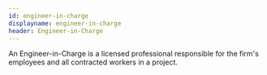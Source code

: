 ```yaml
---
id: engineer-in-charge
displayname: engineer-in-charge
header: Engineer-in-Charge
---
```


An Engineer-in-Charge is a licensed professional responsible for the firm's employees and all contracted workers in a project.
